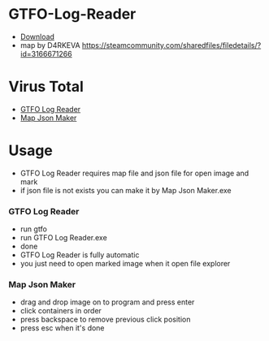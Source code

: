 # GTFO-Log-Reader
* [Download](https://github.com/Nothing031/GTFO-Log-Reader/releases/download/1.0.0/GTFO.Log.Reader.Bundle.zip)
* map by D4RKEVA https://steamcommunity.com/sharedfiles/filedetails/?id=3166671266
# Virus Total
* [GTFO Log Reader](https://www.virustotal.com/gui/file/335fe2e3e2f34d5f4ccc802abada5bf7569d60db3eb9721424ba1a2e2a5b7ecc)
* [Map Json Maker](https://www.virustotal.com/gui/file/69a1e81aca44bd5d281408d7b9decc213cd3fd6908cf4da4c6099fff8bf912b1)
# Usage
* GTFO Log Reader requires map file and json file for open image and mark
* if json file is not exists you can make it by Map Json Maker.exe
### GTFO Log Reader
* run gtfo
* run GTFO Log Reader.exe
* done
* GTFO Log Reader is fully automatic
* you just need to open marked image when it open file explorer
### Map Json Maker
* drag and drop image on to program and press enter
* click containers in order
* press backspace to remove previous click position
* press esc when it's done

